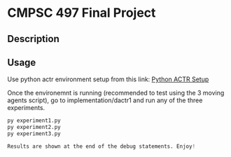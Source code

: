 # CMPSC 497 Final Project

## Description

## Usage
Use python actr environment setup from this link: [Python ACTR Setup](https://cld5070.github.io/cmpsc497-sp25/help/installing-python-act-r/)

Once the environemnt is running (recommended to test using the 3 moving agents script), go to implementation/dactr1 and run any of the three experiments.

```python
py experiment1.py
py experiment2.py
py experiment3.py

Results are shown at the end of the debug statements. Enjoy!